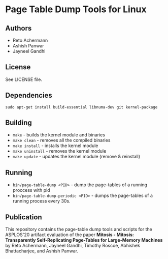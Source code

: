 Page Table Dump Tools for Linux
===============================

Authors
-------
 
 * Reto Achermann
 * Ashish Panwar
 * Jayneel Gandhi


License
-------

See LICENSE file.

Dependencies
------------

```
sudo apt-get install build-essential libnuma-dev git kernel-package
```                  

Building
--------

 * `make` - builds the kernel module and binaries
 * `make clean` - removes all the compiled binaries 
 * `make install` - installs the kernel module
 * `make uninstall` - removes the kernel module
 * `make update` - updates the kernel module (remove & reinstall)


Running
-------

 * `bin/page-table-dump <PID>` - dump the page-tables of a running proccess with pid <PID>
 * `bin/page-table-dump-periodic <PID>` - dumps the page-tables of a running process every 30s.

Publication
-----------

This repository contains the page-table dump tools and scripts for the 
ASPLOS'20 artifact evaluation of the paper **Mitosis - Mitosis: Transparently 
Self-Replicating Page-Tables for Large-Memory Machines** by Reto Achermann, 
Jayneel Gandhi, Timothy Roscoe, Abhishek Bhattacharjee, and Ashish Panwar.
